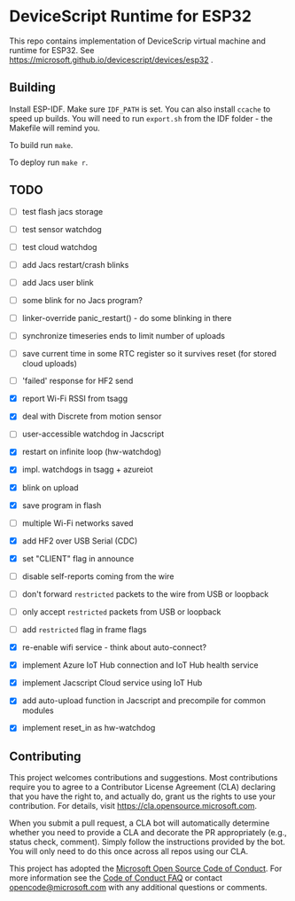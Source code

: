 # DeviceScript Runtime for ESP32

This repo contains implementation of DeviceScrip virtual machine and runtime for ESP32.
See https://microsoft.github.io/devicescript/devices/esp32 .

## Building

Install ESP-IDF. Make sure `IDF_PATH` is set.
You can also install `ccache` to speed up builds.
You will need to run `export.sh` from the IDF folder - the Makefile will remind you.

To build run `make`.

To deploy run `make r`.

## TODO

* [ ] test flash jacs storage
* [ ] test sensor watchdog
* [ ] test cloud watchdog
* [ ] add Jacs restart/crash blinks
* [ ] add Jacs user blink
* [ ] some blink for no Jacs program?
* [ ] linker-override panic_restart() - do some blinking in there
* [ ] synchronize timeseries ends to limit number of uploads
* [ ] save current time in some RTC register so it survives reset (for stored cloud uploads)
* [ ] 'failed' response for HF2 send

* [x] report Wi-Fi RSSI from tsagg
* [x] deal with Discrete from motion sensor
* [ ] user-accessible watchdog in Jacscript
* [x] restart on infinite loop (hw-watchdog)
* [x] impl. watchdogs in tsagg + azureiot
* [x] blink on upload

* [x] save program in flash
* [ ] multiple Wi-Fi networks saved

* [x] add HF2 over USB Serial (CDC)
* [x] set "CLIENT" flag in announce

* [ ] disable self-reports coming from the wire
* [ ] don't forward `restricted` packets to the wire from USB or loopback
* [ ] only accept `restricted` packets from USB or loopback
* [ ] add `restricted` flag in frame flags

* [x] re-enable wifi service - think about auto-connect?
* [x] implement Azure IoT Hub connection and IoT Hub health service
* [x] implement Jacscript Cloud service using IoT Hub
* [x] add auto-upload function in Jacscript and precompile for common modules
* [x] implement reset_in as hw-watchdog

## Contributing

This project welcomes contributions and suggestions.  Most contributions require you to agree to a
Contributor License Agreement (CLA) declaring that you have the right to, and actually do, grant us
the rights to use your contribution. For details, visit https://cla.opensource.microsoft.com.

When you submit a pull request, a CLA bot will automatically determine whether you need to provide
a CLA and decorate the PR appropriately (e.g., status check, comment). Simply follow the instructions
provided by the bot. You will only need to do this once across all repos using our CLA.

This project has adopted the [Microsoft Open Source Code of Conduct](https://opensource.microsoft.com/codeofconduct/).
For more information see the [Code of Conduct FAQ](https://opensource.microsoft.com/codeofconduct/faq/) or
contact [opencode@microsoft.com](mailto:opencode@microsoft.com) with any additional questions or comments.
